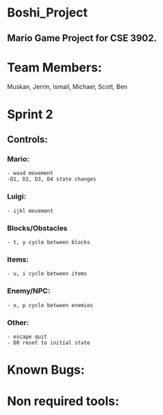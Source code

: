 # Boshi_Project
## Mario Game Project for CSE 3902. 
# Team Members:
Muskan, Jerrin, Ismail, Michael, Scott, Ben

# Sprint 2
## Controls:
  ### Mario:
    - wasd movement
    -D1, D2, D3, D4 state changes
  ### Luigi:
    - ijkl movement
  ### Blocks/Obstacles
    - t, y cycle between blocks
  ### Items:
    - u, i cycle between items
  ### Enemy/NPC:
    - o, p cycle between enemies
  ### Other:
    - escape quit
    - D0 reset to initial state

# Known Bugs:

# Non required tools:
